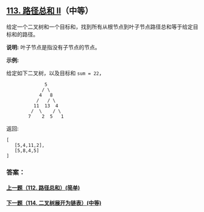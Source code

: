 ## [113. 路径总和 II](https://leetcode-cn.com/problems/path-sum-ii/)（中等）

给定一个二叉树和一个目标和，找到所有从根节点到叶子节点路径总和等于给定目标和的路径。

**说明:** 叶子节点是指没有子节点的节点。

**示例:**

给定如下二叉树，以及目标和 `sum = 22`，

```
              5
             / \
            4   8
           /   / \
          11  13  4
         /  \    / \
        7    2  5   1
```

返回:

```
[
   [5,4,11,2],
   [5,8,4,5]
]
```



### 答案：



#### [上一题（112. 路径总和）(简单)](https://github.com/sdwwld/leetCode/blob/master/src/main/java/com/wld/java/leetcode/leetCode0112.md)

#### [下一题（114. 二叉树展开为链表）(中等)](https://github.com/sdwwld/leetCode/blob/master/src/main/java/com/wld/java/leetcode/leetCode0114.md)